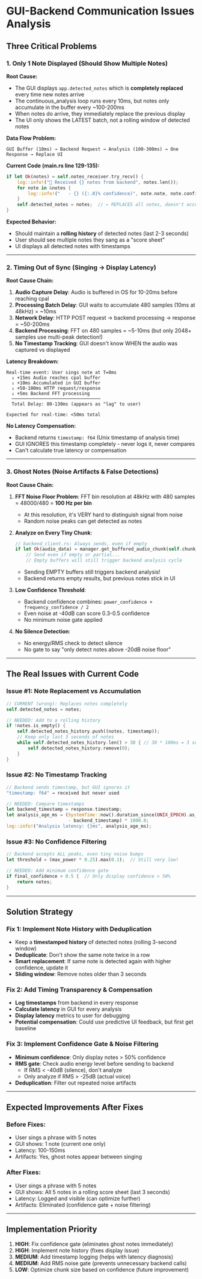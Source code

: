 # GUI-Backend Communication Issues Analysis

## Three Critical Problems

### 1. **Only 1 Note Displayed (Should Show Multiple Notes)**

**Root Cause:**
- The GUI displays `app.detected_notes` which is **completely replaced** every time new notes arrive
- The continuous_analysis loop runs every 10ms, but notes only accumulate in the buffer every ~100-200ms
- When notes do arrive, they immediately replace the previous display
- The UI only shows the LATEST batch, not a rolling window of detected notes

**Data Flow Problem:**
```
GUI Buffer (10ms) → Backend Request → Analysis (100-300ms) → One Response → Replace UI
```

**Current Code (main.rs line 129-135):**
```rust
if let Ok(notes) = self.notes_receiver.try_recv() {
    log::info!("🎵 Received {} notes from backend", notes.len());
    for note in &notes {
        log::info!("   - {} ({:.0}% confidence)", note.note, note.confidence * 100.0);
    }
    self.detected_notes = notes;  // ← REPLACES all notes, doesn't accumulate
}
```

**Expected Behavior:**
- Should maintain a **rolling history** of detected notes (last 2-3 seconds)
- User should see multiple notes they sang as a "score sheet"
- UI displays all detected notes with timestamps

---

### 2. **Timing Out of Sync (Singing → Display Latency)**

**Root Cause Chain:**
1. **Audio Capture Delay**: Audio is buffered in OS for 10-20ms before reaching cpal
2. **Processing Batch Delay**: GUI waits to accumulate 480 samples (10ms at 48kHz) = ~10ms
3. **Network Delay**: HTTP POST request → backend processing → response = ~50-200ms
4. **Backend Processing**: FFT on 480 samples = ~5-10ms (but only 2048+ samples use multi-peak detection!)
5. **No Timestamp Tracking**: GUI doesn't know WHEN the audio was captured vs displayed

**Latency Breakdown:**
```
Real-time event: User sings note at T=0ms
  ↓ +15ms Audio reaches cpal buffer
  ↓ +10ms Accumulated in GUI buffer  
  ↓ +50-100ms HTTP request/response
  ↓ +5ms Backend FFT processing
  ─────────────────────────────────
  Total Delay: 80-130ms (appears as "lag" to user)
  
Expected for real-time: <50ms total
```

**No Latency Compensation:**
- Backend returns `timestamp: f64` (Unix timestamp of analysis time)
- GUI IGNORES this timestamp completely - never logs it, never compares
- Can't calculate true latency or compensation

---

### 3. **Ghost Notes (Noise Artifacts & False Detections)**

**Root Cause Chain:**
1. **FFT Noise Floor Problem**: FFT bin resolution at 48kHz with 480 samples = 48000/480 = **100 Hz per bin**
   - At this resolution, it's VERY hard to distinguish signal from noise
   - Random noise peaks can get detected as notes

2. **Analyze on Every Tiny Chunk**: 
   ```rust
   // backend_client.rs: Always sends, even if empty
   if let Ok(audio_data) = manager.get_buffered_audio_chunk(self.chunk_size_bytes) {
       // Send even if empty or partial...
       // Empty buffers will still trigger backend analysis cycle
   ```
   - Sending EMPTY buffers still triggers backend analysis!
   - Backend returns empty results, but previous notes stick in UI

3. **Low Confidence Threshold**:
   - Backend confidence combines: `power_confidence + frequency_confidence / 2`
   - Even noise at -40dB can score 0.3-0.5 confidence
   - No minimum noise gate applied

4. **No Silence Detection**:
   - No energy/RMS check to detect silence
   - No gate to say "only detect notes above -20dB noise floor"

---

## The Real Issues with Current Code

### Issue #1: Note Replacement vs Accumulation
```rust
// CURRENT (wrong): Replaces notes completely
self.detected_notes = notes;

// NEEDED: Add to a rolling history
if !notes.is_empty() {
    self.detected_notes_history.push((notes, timestamp));
    // Keep only last 3 seconds of notes
    while self.detected_notes_history.len() > 30 { // 30 * 100ms = 3 seconds
        self.detected_notes_history.remove(0);
    }
}
```

### Issue #2: No Timestamp Tracking
```rust
// Backend sends timestamp, but GUI ignores it
"timestamp: f64" → received but never used

// NEEDED: Compare timestamps
let backend_timestamp = response.timestamp;
let analysis_age_ms = (SystemTime::now().duration_since(UNIX_EPOCH).as_secs_f64() 
                       - backend_timestamp) * 1000.0;
log::info!("Analysis latency: {}ms", analysis_age_ms);
```

### Issue #3: No Confidence Filtering
```rust
// Backend accepts ALL peaks, even tiny noise bumps
let threshold = (max_power * 0.25).max(0.1);  // Still very low!

// NEEDED: Add minimum confidence gate
if final_confidence > 0.5 {  // Only display confidence > 50%
    return notes;
}
```

---

## Solution Strategy

### Fix 1: Implement Note History with Deduplication
- Keep a **timestamped history** of detected notes (rolling 3-second window)
- **Deduplicate**: Don't show the same note twice in a row
- **Smart replacement**: If same note is detected again with higher confidence, update it
- **Sliding window**: Remove notes older than 3 seconds

### Fix 2: Add Timing Transparency & Compensation
- **Log timestamps** from backend in every response
- **Calculate latency** in GUI for every analysis
- **Display latency** metrics to user for debugging
- **Potential compensation**: Could use predictive UI feedback, but first get baseline

### Fix 3: Implement Confidence Gate & Noise Filtering
- **Minimum confidence**: Only display notes > 50% confidence
- **RMS gate**: Check audio energy level before sending to backend
  - If RMS < -40dB (silence), don't analyze
  - Only analyze if RMS > -25dB (actual voice)
- **Deduplication**: Filter out repeated noise artifacts

---

## Expected Improvements After Fixes

### Before Fixes:
- User sings a phrase with 5 notes
- GUI shows: 1 note (current one only)
- Latency: 100-150ms
- Artifacts: Yes, ghost notes appear between singing

### After Fixes:
- User sings a phrase with 5 notes  
- GUI shows: All 5 notes in a rolling score sheet (last 3 seconds)
- Latency: Logged and visible (can optimize further)
- Artifacts: Eliminated (confidence gate + noise filtering)

---

## Implementation Priority

1. **HIGH**: Fix confidence gate (eliminates ghost notes immediately)
2. **HIGH**: Implement note history (fixes display issue)
3. **MEDIUM**: Add timestamp logging (helps with latency diagnosis)
4. **MEDIUM**: Add RMS noise gate (prevents unnecessary backend calls)
5. **LOW**: Optimize chunk size based on confidence (future improvement)
